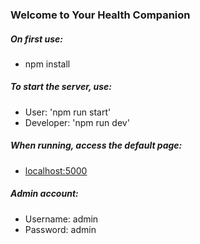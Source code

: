 ### Welcome to Your Health Companion

##### On first use:
- npm install

##### To start the server, use:
- User: 'npm run start'
- Developer: 'npm run dev'

##### When running, access the default page:
- [localhost:5000](localhost:5000)

##### Admin account:
- Username: admin
- Password: admin